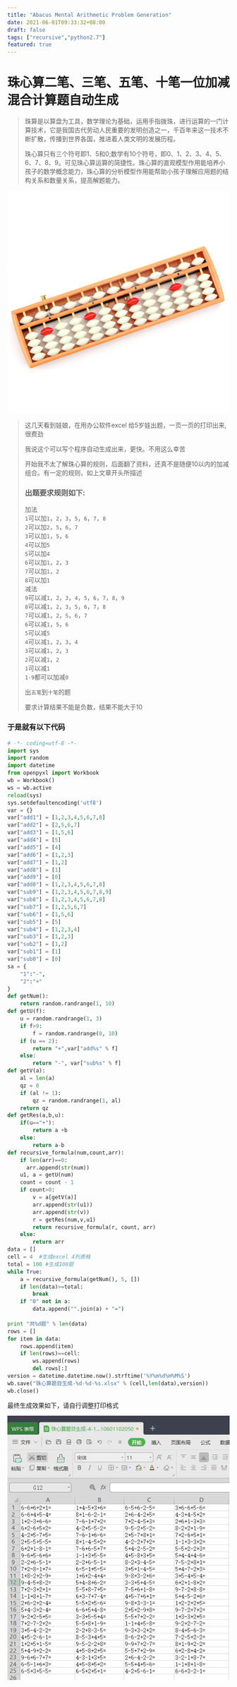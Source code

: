 ```yaml
---
title: "Abacus Mental Arithmetic Problem Generation"
date: 2021-06-01T09:33:32+08:00
draft: false
tags: ["recursive","python2.7"] 
featured: true
---
```


# 珠心算二笔、三笔、五笔、十笔一位加减混合计算题自动生成 

> 珠算是以算盘为工具，数学理论为基础，运用手指拨珠，进行运算的一门计算技术，它是我国古代劳动人民重要的发明创造之一，千百年来这一技术不断扩散，传播到世界各国，推进着人类文明的发展历程。
>
> 珠心算只有三个符号即1、5和0;数学有10个符号，即0、1、2、3、4、5、6、7、8、9。可见珠心算运算的简捷性。珠心算的直观模型作用能培养小孩子的数学概念能力，珠心算的分析模型作用能帮助小孩子理解应用题的结构关系和数量关系，提高解题能力。

![珠心算盘](./zhuxinsuanpang.jpg)

>  这几天看到娃娘，在用办公软件excel 给5岁娃出题，一页一页的打印出来, 很费劲
>
>  我说这个可以写个程序自动生成出来，更快。不用这么幸苦
>
>  开始我不太了解珠心算的规则，后面翻了资料，还真不是随便10以内的加减组合。有一定的规则，如上文章开头所描述
>
>  ### 出题要求规则如下:
>
>  加法  
>  `1`可以加`1`，`2`，`3`，`5`，`6`，`7`，`8`  
>  `2`可以加`2`，`5`，`6`，`7`  
>  `3`可以加`1`，`5`，`6`  
>  `4`可以加`5`  
>  `5`可以加`4`  
>  `6`可以加`1`，`2`，`3`  
>  `7`可以加`1`，`2`  
>  `8`可以加`1`  
>  减法  
>  `9`可以减`1`，`2`，`3`，`4`，`5`，`6`，`7`，`8`，`9`  
>  `8`可以减`1`，`2`，`3`，`5`，`6`，`7`，`8`  
>  `7`可以减`1`，`2`，`5`，`6`，`7`  
>  `6`可以减`1`，`5`，`6`  
>  `5`可以减`5`  
>  `4`可以减`1`，`2`，`3`，`4`  
>  `3`可以减`1`，`2`，`3`  
>  `2`可以减`1`，`2`  
>  `1`可以减`1`  
>  `1-9`都可以加减`0`  
>
>  出`五笔`到`十笔`的题  
>
>  要求计算结果不能是负数，结果不能大于10

### 于是就有以下代码

```py
# -*- coding=utf-8 -*-
import sys
import random
import datetime
from openpyxl import Workbook
wb = Workbook()
ws = wb.active
reload(sys)
sys.setdefaultencoding('utf8')
var = {}
var["add1"] = [1,2,3,4,5,6,7,8]
var["add2"] = [2,5,6,7]
var["add3"] = [1,5,6]
var["add4"] = [5]
var["add5"] = [4]
var["add6"] = [1,2,3]
var["add7"] = [1,2]
var["add8"] = [1]
var["add9"] = [0]
var["add0"] = [1,2,3,4,5,6,7,8]
var["sub9"] = [1,2,3,4,5,6,7,8,9]
var["sub8"] = [1,2,3,4,5,6,7,8]
var["sub7"] = [1,2,5,6,7]
var["sub6"] = [1,5,6]
var["sub5"] = [5]
var["sub4"] = [1,2,3,4]
var["sub3"] = [1,2,3]
var["sub2"] = [1,2]
var["sub1"] = [1]
var["sub0"] = [0]
sa = {
    "1":"-",
    "2":"+"
}
def getNum():
    return random.randrange(1, 10)
def getU(f):
    u = random.randrange(1, 3)
    if f>9:
        f = random.randrange(0, 10)
    if (u == 2):
        return "+",var["add%s" % f]
    else:
        return "-", var["sub%s" % f]
def getV(a):
    al = len(a)
    qz = 0
    if (al != 1):
        qz = random.randrange(1, al)
    return qz
def getRes(a,b,u):
    if(u=="+"):
        return a +b
    else:
        return a-b
def recursive_formula(num,count,arr):
    if len(arr)==0:
      arr.append(str(num))
    u1, a = getU(num)
    count = count - 1
    if count>0:
        v = a[getV(a)]
        arr.append(str(u1))
        arr.append(str(v))
        r = getRes(num,v,u1)
        return recursive_formula(r, count, arr)
    else:
        return arr 
data = []
cell = 4  #生成excel 4列表格
total = 100 #生成100题
while True:
    a = recursive_formula(getNum(), 5, [])
    if len(data)>=total:
        break
    if "0" not in a:
        data.append("".join(a) + "=")

print "共%d题" % len(data)
rows = []
for item in data:
    rows.append(item)
    if len(rows)==cell:
        ws.append(rows)
        del rows[:]
version = datetime.datetime.now().strftime('%Y%m%d%H%M%S')
wb.save("珠心算题目生成-%d-%d-%s.xlsx" % (cell,len(data),version))
wb.close()
```

最终生成效果如下，请自行调整打印格式

![image-20210601102211603](image-20210601102211603.png)